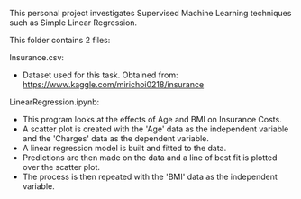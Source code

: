 This personal project investigates Supervised Machine Learning techniques such as Simple Linear Regression.

This folder contains 2 files:

Insurance.csv:
* Dataset used for this task. Obtained from: https://www.kaggle.com/mirichoi0218/insurance

LinearRegression.ipynb:
* This program looks at the effects of Age and BMI on Insurance Costs.
* A scatter plot is created with the 'Age' data as the independent variable and the 'Charges' data as the dependent variable.
* A linear regression model is built and fitted to the data.
* Predictions are then made on the data and a line of best fit is plotted over the scatter plot.
* The process is then repeated with the 'BMI' data as the independent variable.
